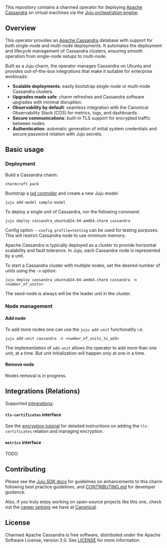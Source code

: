 This repository contains a charmed operator for deploying [Apache Cassandra](https://cassandra.apache.org/_/cassandra-basics.html) on virtual machines via the [Juju orchestration engine](https://juju.is/).


## Overview

This operator provides an [Apache Cassandra](https://cassandra.apache.org/) database with support for both single-node and multi-node deployments. It automates the deployment and lifecycle management of Cassandra clusters, ensuring smooth operation from single-node setups to multi-node.

Built as a Juju charm, the operator manages Cassandra on Ubuntu and provides out-of-the-box integrations that make it suitable for enterprise workloads:

* **Scalable deployments**: easily bootstrap single-node or multi-node Cassandra clusters.
* **Upgrades made safe**: charm refreshes and Cassandra software upgrades with minimal disruption.
* **Observability by default**: seamless integration with the Canonical Observability Stack (COS) for metrics, logs, and dashboards.
* **Secure communications**: built-in TLS support for encrypted traffic between nodes.
* **Authentication**: automatic generation of initial system credentials and secure password rotation with Juju secrets.

## Basic usage

### Deployment

Build a Cassandra charm:
```shell
charmcraft pack
```

Bootstrap a [lxd controller](https://juju.is/docs/olm/lxd#heading--create-a-controller) and create a new Juju model:

```shell
juju add-model sample-model
```


To deploy a single unit of Cassandra, run the following command:

```shell
juju deploy cassandra_ubuntu@24.04-amd64.charm cassandra 
```

Config option `--config profile=testing` can be used for testing purpuses. This will restrict Cassandra node to use minimum memory.

Apache Cassandra is typically deployed as a cluster to provide horizontal scalability and fault tolerance. In Juju, each Cassandra node is represented by a unit.

To start a Cassandra cluster with multiple nodes, set the desired number of units using the `-n` option:

```shell
juju deploy cassandra_ubuntu@24.04-amd64.charm cassandra -n <number_of_units>
```

The seed-node is always will be the leader unit in the cluster.


### Node management

#### Add node

To add more nodes one can use the `juju add-unit` functionality i.e.

```shell
juju add-unit cassandra -n <number_of_units_to_add>
```

The implementation of `add-unit` allows the operator to add more than one unit, at a time. But unit initialization will happen only at one in a time.

#### Remove node

Nodes removal is in progress.

## Integrations (Relations)

Supported [integrations](https://juju.is/docs/olm/relations):

#### `tls-certificates` interface

See the [encryption tutorial](docs/how-to/encryption.md) for detailed instructions on adding the `tls-certificates` relation and managing encryption.

#### `metrics` interface

TODO

## Contributing

Please see the [Juju SDK docs](https://juju.is/docs/sdk) for guidelines on enhancements to this charm following best practice guidelines, and [CONTRIBUTING.md](https://github.com/canonical/cassandra-operator/blob/main/CONTRIBUTING.md) for developer guidance. 

Also, if you truly enjoy working on open-source projects like this one, check out the [career options](https://canonical.com/careers/all) we have at [Canonical](https://canonical.com/). 

## License

Charmed Apache Cassandra is free software, distributed under the Apache Software License, version 2.0. See [LICENSE](https://github.com/canonical/cassandra-operator/blob/main/LICENSE) for more information.
